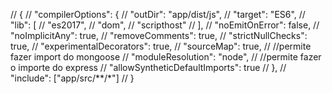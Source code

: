// {
//     "compilerOptions": {
//         "outDir": "app/dist/js",
//         "target": "ES6",
//         "lib": [
//             "es2017",
//             "dom",
//             "scripthost"
//         ],
//         "noEmitOnError": false,
//         "noImplicitAny": true,
//         "removeComments": true,
//         "strictNullChecks": true,
//         "experimentalDecorators": true,
//         "sourceMap": true,
//         //permite fazer import do mongoose
//         "moduleResolution": "node",
//         //permite fazer o importe do express
//         "allowSyntheticDefaultImports": true
//     },
//     "include": ["app/src/**/*"]
// }